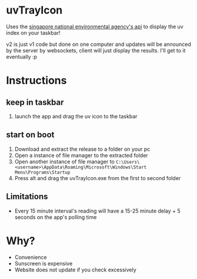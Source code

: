 # uvTrayIcon
Uses the [singapore national environmental agency's api](https://www.nea.gov.sg/corporate-functions/weather/ultraviolet-index) to display the uv index on your taskbar!

v2 is just v1 code but done on one computer and updates will be announced by the server by websockets, client will just display the results. I'll get to it eventually :p

# Instructions
## keep in taskbar
1. launch the app and drag the uv icon to the taskbar

## start on boot
1. Download and extract the release to a folder on your pc
2. Open a instance of file manager to the extracted folder
3. Open another instance of file manager to ```C:\Users\<username>\AppData\Roaming\Microsoft\Windows\Start Menu\Programs\Startup```
4. Press alt and drag the uvTrayIcon.exe from the first to second folder

## Limitations
- Every 15 minute interval's reading will have a 15-25 minute delay + 5 seconds on the app's polling time

# Why?
- Convenience
- Sunscreen is expensive
- Website does not update if you check excessively

